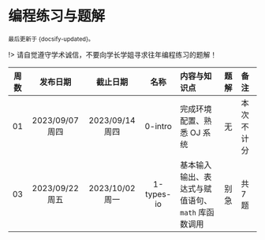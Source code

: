 # 编程练习与题解

<small>最后更新于 {docsify-updated}。</small>

!> 请自觉遵守学术诚信，不要向学长学姐寻求往年编程练习的题解！

| 周数  |    发布日期     |    截止日期     |    名称    | 内容与知识点                                      | 题解 | 备注       |
| :---: | :-------------: | :-------------: | :--------: | :------------------------------------------------ | :--- | :--------- |
|  01   | 2023/09/07 周四 | 2023/09/14 周四 |  0-intro   | 完成环境配置、熟悉 OJ 系统                        | 无   | 本次不计分 |
|  03   | 2023/09/22 周五 | 2023/10/02 周一 | 1-types-io | 基本输入输出、表达式与赋值语句、`math` 库函数调用 | 别急 | 共7题      |
